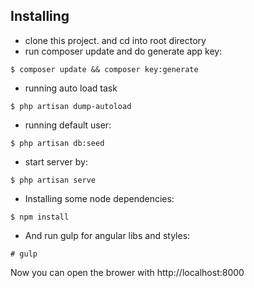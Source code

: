 ## Installing

- clone this project. and cd into root directory
- run composer update and do generate app key: 
```
$ composer update && composer key:generate
```
- running auto load task

```
$ php artisan dump-autoload
```

- running default user: 
```
$ php artisan db:seed
```
- start server by: 
```
$ php artisan serve
```

- Installing some node dependencies: 
```
$ npm install
```

- And run gulp for angular libs and styles: 
```
# gulp
```

Now you can open the brower with http://localhost:8000
